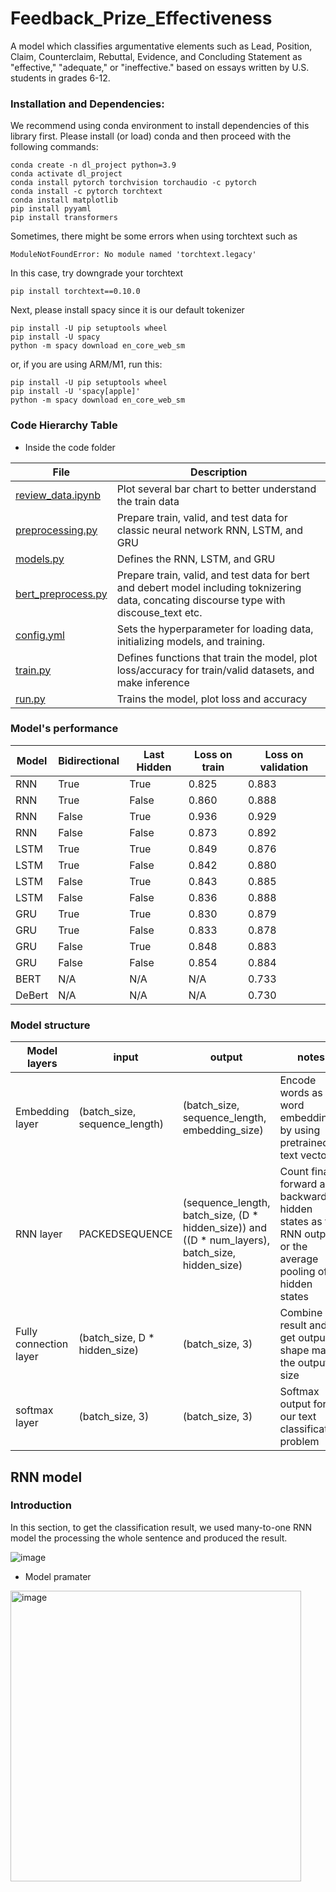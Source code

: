 # Feedback_Prize_Effectiveness

A model which classifies argumentative elements such as Lead, Position, Claim, Counterclaim, Rebuttal, Evidence, and Concluding Statement as "effective," "adequate," or "ineffective." based on essays written by U.S. students in grades 6-12.

### Installation and Dependencies:
We recommend using conda environment to install dependencies of this library first. Please install (or load) conda and then proceed with the following commands:
```
conda create -n dl_project python=3.9
conda activate dl_project
conda install pytorch torchvision torchaudio -c pytorch
conda install -c pytorch torchtext
conda install matplotlib
pip install pyyaml
pip install transformers
```

Sometimes, there might be some errors when using torchtext such as
```
ModuleNotFoundError: No module named 'torchtext.legacy'
```

In this case, try downgrade your torchtext 
```
pip install torchtext==0.10.0
```
Next, please install spacy since it is our default tokenizer
```
pip install -U pip setuptools wheel
pip install -U spacy
python -m spacy download en_core_web_sm
```
or, if you are using ARM/M1, run this:
```
pip install -U pip setuptools wheel
pip install -U 'spacy[apple]'
python -m spacy download en_core_web_sm
```

### Code Hierarchy Table

- Inside the code folder

| File                                      | Description                                                                                             |
|-------------------------------------------|---------------------------------------------------------------------------------------------------------|
| [review_data.ipynb](code/review_data.ipynb) | Plot several bar chart to better understand the train data                                           |
| [preprocessing.py](code/preprocessing.py) | Prepare train, valid, and test data for classic neural network RNN, LSTM, and GRU                                           |
| [models.py](code/models.py)               | Defines the RNN, LSTM, and GRU                                                                      |
| [bert_preprocess.py](code/bert_preprocess.py) | Prepare train, valid, and test data for bert and debert model including toknizering data, concating discourse type with discouse_text etc.                                           |                         
| [config.yml](code/config.yml)             | Sets the hyperparameter for loading data, initializing models, and training.                            |
| [train.py](code/train.py)                 | Defines functions that train the model, plot loss/accuracy for train/valid datasets, and make inference |
| [run.py](code/run.py)                     | Trains the model, plot loss and accuracy                                                                |

### Model's performance
| Model  | Bidirectional | Last Hidden | Loss on train | Loss on validation | 
|--------|---------------|-------------|---------------|--------------------|
| RNN    | True          | True        | 0.825         | 0.883              |
| RNN    | True          | False       | 0.860         | 0.888              |
| RNN    | False         | True        | 0.936         | 0.929              |
| RNN    | False         | False       | 0.873         | 0.892              |
| LSTM   | True          | True        | 0.849         | 0.876              |
| LSTM   | True          | False       | 0.842         | 0.880              |
| LSTM   | False         | True        | 0.843         | 0.885              |
| LSTM   | False         | False       | 0.836         | 0.888              |
| GRU    | True          | True        | 0.830         | 0.879              |
| GRU    | True          | False       | 0.833         | 0.878              |
| GRU    | False         | True        | 0.848         | 0.883              |
| GRU    | False         | False       | 0.854         | 0.884              |
| BERT   | N/A           | N/A         | N/A           | 0.733              |
| DeBert | N/A           | N/A         | N/A           | 0.730              |



### Model structure

| Model layers           | input                         | output                                                                                           | notes                                                                                                         |
|------------------------|-------------------------------|--------------------------------------------------------------------------------------------------|---------------------------------------------------------------------------------------------------------------|
| Embedding layer        | (batch_size, sequence_length) | (batch_size, sequence_length, embedding_size)                                                    | Encode words as word embedding by using pretrained text vectors                                               |
| RNN layer              | PACKEDSEQUENCE                | (sequence_length, batch_size, (D * hidden_size)) and ((D * num_layers), batch_size, hidden_size) | Count final forward and backward hidden states as the RNN output, or the average pooling of all hidden states |
| Fully connection layer | (batch_size, D * hidden_size) | (batch_size, 3)                                                                                  | Combine rnn result and get output shape match the output size                                                 |
| softmax layer          | (batch_size, 3)               | (batch_size, 3)                                                                                  | Softmax output for our text classification problem                                                            |

## RNN model

### Introduction
In this section, to get the classification result, we used many-to-one RNN model the processing the whole sentence and produced the result.

![image](https://user-images.githubusercontent.com/77183284/198885542-63c77159-b458-49fd-9b5f-6036082efebc.png)

- Model pramater

<img width="465" alt="image" src="https://user-images.githubusercontent.com/77183284/200183904-bda81a48-41c0-49ff-9185-fe0d3752819c.png">
